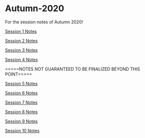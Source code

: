 # Autumn-2020
For the session notes of Autumn 2020!

[Session 1 Notes](https://docs.google.com/document/d/1yeyLvX44yxwq9QAp1AE81MRJ8Vv5g7I6wDg_U-PlHcU)

[Session 2 Notes](https://docs.google.com/document/d/1atQEumVjmljZPlMAy_evH8LLiTLJhU48hRx5r0VyuYI)

[Session 3 Notes](https://docs.google.com/document/d/1jQPVfoMBxf1RDBdObHGknlNGmjxfkpoBJZ1hAnws_nk)

[Session 4 Notes](https://docs.google.com/document/d/1qESrG_gyl9Dl1GtR04dwfqavEpy_Lf0xaGDsSSorMVU)

=====NOTES NOT GUARANTEED TO BE FINALIZED BEYOND THIS POINT=====

[Session 5 Notes](https://docs.google.com/document/d/1lrLEFSnfz8V7SBjbc66eJLchNa4kPEDNr-4fAmg-GFY)

[Session 6 Notes](https://docs.google.com/document/d/1qh10WsFdl_qdESMY-dvOceIVXj10LJq0MgVL8VnfkyM)

[Session 7 Notes](https://docs.google.com/document/d/1yJMvxcj-BST_kzSgCDw1cTYfsIfltJ2fKifM3MjN5B4)

[Session 8 Notes](https://docs.google.com/document/d/19uQP6DagxkL5zNNuaLx6EJSDSSe4JTNEuaemzRbxaMY)

[Session 9 Notes](https://docs.google.com/document/d/1VjeHbV1smWbN9qpgnOPN4xW51Gj_8whOfXz_l1BE6I8)

[Session 10 Notes](https://docs.google.com/document/d/13HTdE9Dx2qke-zMZCCSCPeJbVmK3OvOpOfSKmR9sVHw)
